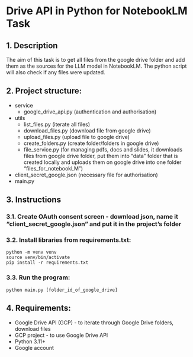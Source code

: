 # Drive API in Python for NotebookLM Task
## 1.	Description
The aim of this task is to get all files from the google drive folder and add them as the sources for the LLM model in NotebookLM. The python script will also check if any files were updated. 

## 2.	Project structure:
-	service
    -	google_drive_api.py (authentication and authorisation)
-	utils
    -	list_files.py (iterate all files)
    -	download_files.py (download file from google drive)
    -	upload_files.py (upload file to google drive)
    -	create_folders.py (create folder/folders in google drive)
    -	file_service.py (for managing pdfs, docs and slides, it downloads files from google drive folder, put them into “data” folder that is created locally and uploads them on google drive into one folder “files_for_notebookLM”)
-	client_secret_google.json (necessary file for authorisation)
-	main.py
## 3.	Instructions
### 3.1.	Create OAuth consent screen - download json, name it  “client_secret_google.json” and put it in the project’s folder
### 3.2.	Install libraries from requirements.txt:
```
python -m venv venv
source venv/bin/activate
pip install -r requirements.txt
```
### 3.3.	Run the program: 
```
python main.py [folder_id_of_google_drive]
```

## 4.	Requirements:
-	Google Drive API (GCP) - to iterate through Google Drive folders, download files
-	GCP project - to use Google Drive API
-	Python 3.11+
-	Google account

